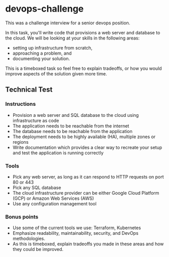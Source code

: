 # devops-challenge
This was a challenge interview for a senior devops position.

In this task, you'll write code that provisions a web server and database to the cloud. We will be looking at your skills in the following areas: 
- setting up infrastructure from scratch, 
- approaching a problem, and 
- documenting your solution.

This is a timeboxed task so feel free to explain tradeoffs, or how you would improve aspects of the solution given more time.

## Technical Test

### Instructions

 - Provision a web server and SQL database to the cloud using infrastructure as code
 - The application needs to be reachable from the internet
 - The database needs to be reachable from the application
 - The deployment needs to be highly available (HA), multiple zones or regions
 - Write documentation which provides a clear way to recreate your setup and test the application is running correctly

### Tools
 - Pick any web server, as long as it can respond to HTTP requests on port 80 or 443
 - Pick any SQL database
 - The cloud infrastructure provider can be either Google Cloud Platform (GCP) or Amazon Web Services (AWS)
 - Use any configuration management tool

### Bonus points

 - Use some of the current tools we use: Terraform, Kubernetes
 - Emphasize readability, maintainability, security, and DevOps methodologies.
 - As this is timeboxed, explain tradeoffs you made in these areas and how they could be improved.
